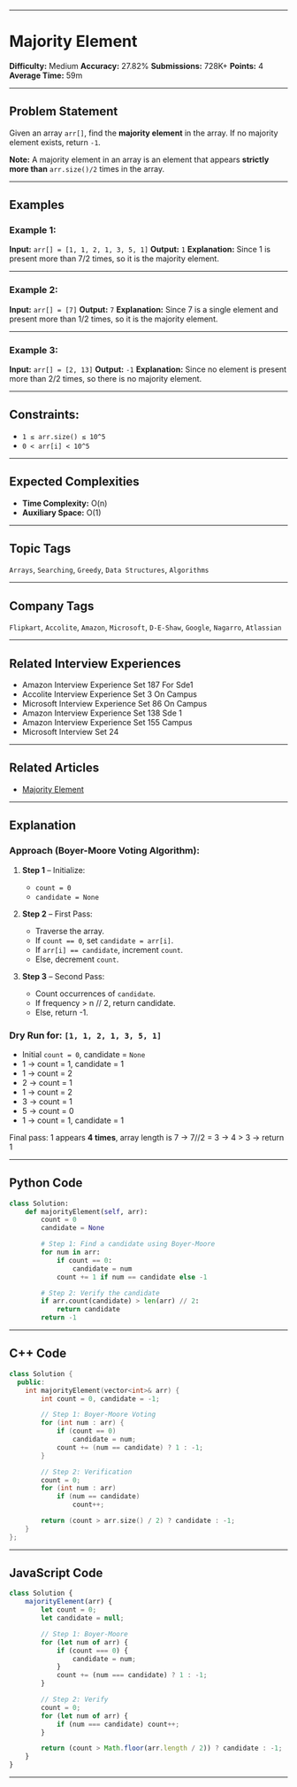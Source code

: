 
---

# Majority Element

**Difficulty:** Medium
**Accuracy:** 27.82%
**Submissions:** 728K+
**Points:** 4
**Average Time:** 59m

---

## Problem Statement

Given an array `arr[]`, find the **majority element** in the array.
If no majority element exists, return `-1`.

**Note:**
A majority element in an array is an element that appears **strictly more than** `arr.size()/2` times in the array.

---

## Examples

### Example 1:

**Input:**
`arr[] = [1, 1, 2, 1, 3, 5, 1]`
**Output:** `1`
**Explanation:**
Since 1 is present more than 7/2 times, so it is the majority element.

---

### Example 2:

**Input:**
`arr[] = [7]`
**Output:** `7`
**Explanation:**
Since 7 is a single element and present more than 1/2 times, so it is the majority element.

---

### Example 3:

**Input:**
`arr[] = [2, 13]`
**Output:** `-1`
**Explanation:**
Since no element is present more than 2/2 times, so there is no majority element.

---

## Constraints:

* `1 ≤ arr.size() ≤ 10^5`
* `0 < arr[i] < 10^5`

---

## Expected Complexities

* **Time Complexity:** O(n)
* **Auxiliary Space:** O(1)

---

## Topic Tags

`Arrays`, `Searching`, `Greedy`, `Data Structures`, `Algorithms`

---

## Company Tags

`Flipkart`, `Accolite`, `Amazon`, `Microsoft`, `D-E-Shaw`, `Google`, `Nagarro`, `Atlassian`

---

## Related Interview Experiences

* Amazon Interview Experience Set 187 For Sde1
* Accolite Interview Experience Set 3 On Campus
* Microsoft Interview Experience Set 86 On Campus
* Amazon Interview Experience Set 138 Sde 1
* Amazon Interview Experience Set 155 Campus
* Microsoft Interview Set 24

---

## Related Articles

* [Majority Element](https://www.geeksforgeeks.org/majority-element/)

---

## Explanation

### Approach (Boyer-Moore Voting Algorithm):

1. **Step 1** – Initialize:

   * `count = 0`
   * `candidate = None`

2. **Step 2** – First Pass:

   * Traverse the array.
   * If `count == 0`, set `candidate = arr[i]`.
   * If `arr[i] == candidate`, increment `count`.
   * Else, decrement `count`.

3. **Step 3** – Second Pass:

   * Count occurrences of `candidate`.
   * If frequency > n // 2, return candidate.
   * Else, return -1.

### Dry Run for: `[1, 1, 2, 1, 3, 5, 1]`

* Initial `count = 0`, candidate = `None`
* 1 → count = 1, candidate = 1
* 1 → count = 2
* 2 → count = 1
* 1 → count = 2
* 3 → count = 1
* 5 → count = 0
* 1 → count = 1, candidate = 1

Final pass: 1 appears **4 times**, array length is 7 → 7//2 = 3 → 4 > 3 → return 1

---

## Python Code

```python
class Solution:
    def majorityElement(self, arr):
        count = 0
        candidate = None

        # Step 1: Find a candidate using Boyer-Moore
        for num in arr:
            if count == 0:
                candidate = num
            count += 1 if num == candidate else -1

        # Step 2: Verify the candidate
        if arr.count(candidate) > len(arr) // 2:
            return candidate
        return -1
```

---

## C++ Code

```cpp
class Solution {
  public:
    int majorityElement(vector<int>& arr) {
        int count = 0, candidate = -1;

        // Step 1: Boyer-Moore Voting
        for (int num : arr) {
            if (count == 0)
                candidate = num;
            count += (num == candidate) ? 1 : -1;
        }

        // Step 2: Verification
        count = 0;
        for (int num : arr)
            if (num == candidate)
                count++;

        return (count > arr.size() / 2) ? candidate : -1;
    }
};
```

---

## JavaScript Code

```javascript
class Solution {
    majorityElement(arr) {
        let count = 0;
        let candidate = null;

        // Step 1: Boyer-Moore
        for (let num of arr) {
            if (count === 0) {
                candidate = num;
            }
            count += (num === candidate) ? 1 : -1;
        }

        // Step 2: Verify
        count = 0;
        for (let num of arr) {
            if (num === candidate) count++;
        }

        return (count > Math.floor(arr.length / 2)) ? candidate : -1;
    }
}
```

---
